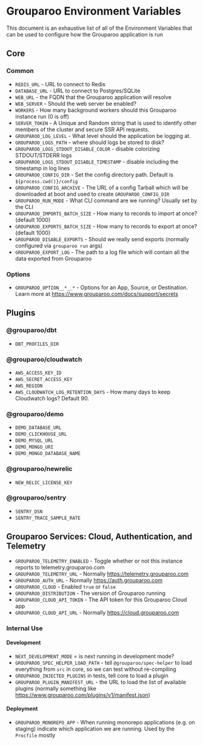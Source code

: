 # Grouparoo Environment Variables

This document is an exhaustive list of all of the Environment Variables that can be used to configure how the Grouparoo application is run

## Core

### Common

- `REDIS_URL` - URL to connect to Redis
- `DATABASE_URL` - URL to connect to Postgres/SQLite
- `WEB_URL` - the FQDN that the Grouparoo application will resolve
- `WEB_SERVER` - Should the web server be enabled?
- `WORKERS` - How many background workers should this Grouparoo instance run (0 is off)
- `SERVER_TOKEN` - A Unique and Random string that is used to identify other members of the cluster and secure SSR API requests.
- `GROUPAROO_LOG_LEVEL` - What level should the application be logging at.
- `GROUPAROO_LOGS_PATH` - where should logs be stored to disk?
- `GROUPAROO_LOGS_STDOUT_DISABLE_COLOR` - disable colorizing STDOUT/STDERR logs
- `GROUPAROO_LOGS_STDOUT_DISABLE_TIMESTAMP` - disable including the timestamp in log lines
- `GROUPAROO_CONFIG_DIR` - Set the config directory path. Default is `${process.cwd()}/config`
- `GROUPAROO_CONFIG_ARCHIVE` - The URL of a config Tarball which will be downloaded at boot and used to create `GROUPAROO_CONFIG_DIR`
- `GROUPAROO_RUN_MODE` - What CLI command are we running? Usually set by the CLI
- `GROUPAROO_IMPORTS_BATCH_SIZE` - How many to records to import at once? (default 1000)
- `GROUPAROO_EXPORTS_BATCH_SIZE` - How many to records to export at once? (default 1000)
- `GROUPAROO_DISABLE_EXPORTS` - Should we really send exports (normally configured via `grouparoo run` args)
- `GROUPAROO_EXPORT_LOG` - The path to a log file which will contain all the data exported from Grouparoo

### Options

- `GROUPAROO_OPTION__*__*` - Options for an App, Source, or Destination. Learn more at https://www.grouparoo.com/docs/support/secrets

## Plugins

### @grouparoo/dbt

- `DBT_PROFILES_DIR`

### @grouparoo/cloudwatch

- `AWS_ACCESS_KEY_ID`
- `AWS_SECRET_ACCESS_KEY`
- `AWS_REGION`
- `AWS_CLOUDWATCH_LOG_RETENTION_DAYS` - How many days to keep Cloudwatch logs? Default 90.

### @grouparoo/demo

- `DEMO_DATABASE_URL`
- `DEMO_CLICKHOUSE_URL`
- `DEMO_MYSQL_URL`
- `DEMO_MONGO_URI`
- `DEMO_MONGO_DATABASE_NAME`

### @grouparoo/newrelic

- `NEW_RELIC_LICENSE_KEY`

### @grouparoo/sentry

- `SENTRY_DSN`
- `SENTRY_TRACE_SAMPLE_RATE`

## Grouparoo Services: Cloud, Authentication, and Telemetry

- `GROUPAROO_TELEMETRY_ENABLED` - Toggle whether or not this instance reports to telemetry.grouparoo.com
- `GROUPAROO_TELEMETRY_URL` - Normally https://telemetry.grouparoo.com
- `GROUPAROO_AUTH_URL` - Normally https://auth.grouparoo.com
- `GROUPAROO_CLOUD` - Enabled `true` or `false`
- `GROUPAROO_DISTRIBUTION` - The version of Grouparoo running
- `GROUPAROO_CLOUD_API_TOKEN` - The API token for this Grouparoo Cloud app
- `GROUPAROO_CLOUD_API_URL` - Normally https://cloud.grouparoo.com

### Internal Use

#### Development

- `NEXT_DEVELOPMENT_MODE` = is next running in development mode?
- `GROUPAROO_SPEC_HELPER_LOAD_PATH` - tell `@grouparoo/spec-helper` to load everything from `src` in core, so we can test without re-compiling
- `GROUPAROO_INJECTED_PLUGINS` in tests, tell core to load a plugin
- `GROUPAROO_PLUGIN_MANIFEST_URL` - the URL to load the list of available plugins (normally something like https://www.grouparoo.com/plugins/v1/manifest.json)

#### Deployment

- `GROUPAROO_MONOREPO_APP` - When running monorepo applications (e.g. on staging) indicate which application we are running. Used by the `Procfile` mostly
